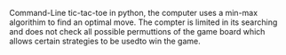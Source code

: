 Command-Line tic-tac-toe in python, the computer uses a min-max algorithim to find an optimal move. The compter is limited in its searching and does not 
check all possible permuttions of the game board which allows certain strategies to be usedto win the game. 
